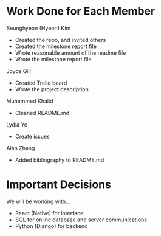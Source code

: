 # Work Done for Each Member

Seunghyeon (Hyeon) Kim
- Created the repo, and invited others
- Created the milestone report file
- Wrote reasonable amount of the readme file
- Wrote the milestone report file

Joyce Gill
- Created Trello board
- Wrote the project description

Muhammed Khalid
- Cleaned README.md

Lydia Ye
- Create issues

Alan Zhang
- Added bibliography to README.md

# Important Decisions

We will be working with...
- React (Native) for interface
- SQL for online database and server communications
- Python (Django) for backend